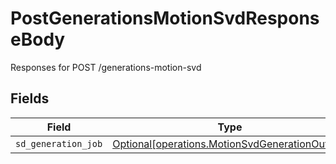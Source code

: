 # PostGenerationsMotionSvdResponseBody

Responses for POST /generations-motion-svd


## Fields

| Field                                                                                                  | Type                                                                                                   | Required                                                                                               | Description                                                                                            |
| ------------------------------------------------------------------------------------------------------ | ------------------------------------------------------------------------------------------------------ | ------------------------------------------------------------------------------------------------------ | ------------------------------------------------------------------------------------------------------ |
| `sd_generation_job`                                                                                    | [Optional[operations.MotionSvdGenerationOutput]](../../models/operations/motionsvdgenerationoutput.md) | :heavy_minus_sign:                                                                                     | N/A                                                                                                    |